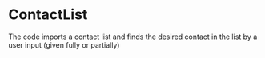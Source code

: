 # ContactList
The code imports a contact list and finds the desired contact in the list by a user input (given fully or partially)
